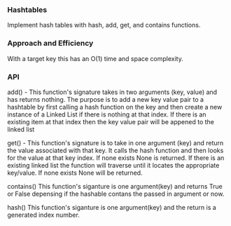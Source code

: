 ### Hashtables

Implement hash tables with hash, add, get, and contains functions.

### Approach and Efficiency

With a target key this has an O(1) time and space complexity.


### API

add() - This function's signature takes in two arguments (key, value) and has returns nothing. The purpose is to add a new key value pair to a hashtable by first calling a hash function on the key and then create a new instance of a Linked List if there is nothing at that index. If there is an existing item at that index then the key value pair will be appened to the linked list

get() - This function's signature is to take in one argument (key) and return the value associated with that key. It calls the hash function and then looks for the value at that key index. If none exists None is returned. If there is an existing linked list the function will traverse until it locates the appropriate key/value. If none exists None will be returned.

contains() This function's siganture is one argument(key) and returns True or False depensing if the hashable contans the passed in argument or now. 

hash() This function's siganture is one argument(key) and the return is a generated index number.
